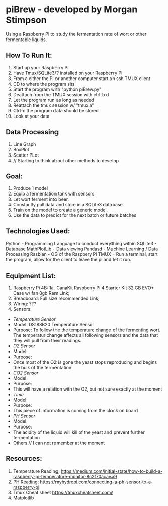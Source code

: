 # piBrew - developed by Morgan Stimpson
Using a Raspberry Pi to study the fermentation rate of wort or other fermentable liquids.

## How To Run It:
1.  Start up your Raspberry Pi
2.  Have Tmux/SQLite3/? installed on your Raspberry Pi
3.  From a either the Pi or another computer start an ssh TMUX client
4.  CD to where the program sits
5.  Start the program with "python piBrew.py"
6.  Deattach from the TMUX session with ctrl-b d
7.  Let the program run as long as needed
8.  Reattach the tmux session w/ "tmux a"
9.  Ctrl-c the program data should be stored
10. Look at your data

## Data Processing
1. Line Graph
2. BoxPlot
3. Scatter PLot
4. // Starting to think about other methods to develop

## Goal:
1. Produce 1 model
2. Equip a fermentation tank with sensors
3. Let wort ferment into beer.
4. Constantly pull data and store in a SQLite3 database
5. Train on the model to create a generic model.
6. Use the data to predict for the next batch or future batches

## Technologies Used:
Python      - Programming Language to conduct everything within
SQLite3     - Database
MathPlotLib - Data viewing
Pandasd     - Machine Learning / Data Processing
Rasbian     - OS of the Raspbery Pi
TMUX        - Run a terminal, start the program, allow for the client to leave the pi and let it run.

## Equipment List:
1. Raspberry Pi 4B:
    1a. CanaKit Raspberry Pi 4 Starter Kit
        32 GB EVO+
        Case w/ fan
        8gb Ram
        Link;
2. Breadboard:
    Full size recommended
    Link;
3. Wiring:
    ???
4. Sensors:
* *Temperature Sensor*
* Model: DS188B20 Temperature Sensor
* Purpose: To follow the the temperature change of the fermenting wort. The temperatur change affects all following sensors and the data that they will pull from their readings.
* *O2 Sensor* 
* Model:
* Purpose:
* Once most of the O2 is gone the yeast stops reproducing and begins the bulk of the fermentation
* *CO2 Sensor*
* Model:
* Purpose: 
* This will have a relation with the O2, but not sure exactly at the moment
* *Time*
* Model:
* Purpose:
* This piece of information is coming from the clock on board
* *PH Sensor*
* Model:
* Purpose: 
* The acidity of the liquid will kill of the yeast and prevent further fermentation
* Others // I can not remember at the moment

## Resources:
1. Temperature Reading;
    https://medium.com/initial-state/how-to-build-a-raspberry-pi-temperature-monitor-8c2f70acaea9
2. PH Reading;
    https://myhydropi.com/connecting-a-ph-sensor-to-a-raspberry-pi
3. Tmux Cheat sheet
    https://tmuxcheatsheet.com/
4. Matplotlib
    
